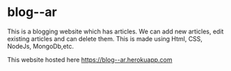 # blog--ar
This is a blogging website which has articles. We can add new articles, edit existing articles and can delete them.
This is made using Html, CSS, NodeJs, MongoDb,etc.

This website hosted here https://blog--ar.herokuapp.com
